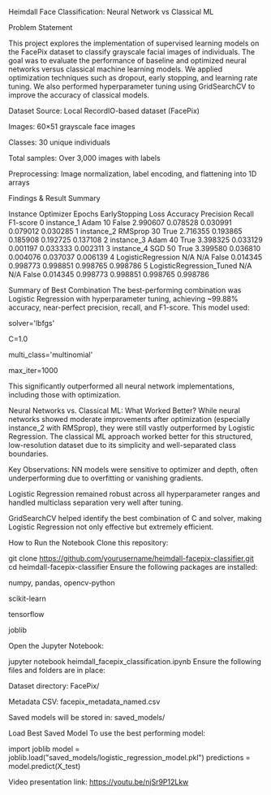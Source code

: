 Heimdall Face Classification: Neural Network vs Classical ML

Problem Statement

This project explores the implementation of supervised learning models on the FacePix dataset to classify grayscale facial images of individuals.
The goal was to evaluate the performance of baseline and optimized neural networks versus classical machine learning models.
We applied optimization techniques such as dropout, early stopping, and learning rate tuning.
We also performed hyperparameter tuning using GridSearchCV to improve the accuracy of classical models.

Dataset
Source: Local RecordIO-based dataset (FacePix)

Images: 60×51 grayscale face images

Classes: 30 unique individuals

Total samples: Over 3,000 images with labels

Preprocessing: Image normalization, label encoding, and flattening into 1D arrays

Findings & Result Summary


Instance	    Optimizer         	Epochs	    EarlyStopping	     Loss	    Accuracy	     Precision	      Recall	          F1-score
  0	       instance_1	          Adam	10	       False        2.990607    0.078528	     0.030991	       0.079012           0.030285
  1  	     instance_2   	   RMSprop	30	       True	        2.716355	  0.193865	     0.185908	       0.192725           0.137108
  2	       instance_3	          Adam	40	       True	        3.398325	  0.033129	     0.001197        0.033333           0.002311
  3        instance_4           	SGD	50	       True	        3.399580	  0.036810	     0.004076	       0.037037           0.006139
  4	    LogisticRegression	     N/A	N/A	       False	      0.014345	  0.998773	     0.998851	       0.998765           0.998786
  5	    LogisticRegression_Tuned	N/A	N/A	       False	      0.014345	  0.998773	     0.998851	       0.998765           0.998786





Summary of Best Combination
The best-performing combination was Logistic Regression with hyperparameter tuning, achieving ~99.88% accuracy, near-perfect precision, recall, and F1-score. This model used:

solver='lbfgs'

C=1.0

multi_class='multinomial'

max_iter=1000

This significantly outperformed all neural network implementations, including those with optimization.

Neural Networks vs. Classical ML: What Worked Better?
While neural networks showed moderate improvements after optimization (especially instance_2 with RMSprop), they were still vastly outperformed by Logistic Regression. The classical ML approach worked better for this structured, low-resolution dataset due to its simplicity and well-separated class boundaries.

Key Observations:
NN models were sensitive to optimizer and depth, often underperforming due to overfitting or vanishing gradients.

Logistic Regression remained robust across all hyperparameter ranges and handled multiclass separation very well after tuning.

GridSearchCV helped identify the best combination of C and solver, making Logistic Regression not only effective but extremely efficient.

How to Run the Notebook
Clone this repository:

git clone https://github.com/yourusername/heimdall-facepix-classifier.git
cd heimdall-facepix-classifier
Ensure the following packages are installed:

numpy, pandas, opencv-python

scikit-learn

tensorflow

joblib

Open the Jupyter Notebook:

jupyter notebook heimdall_facepix_classification.ipynb
Ensure the following files and folders are in place:

Dataset directory: FacePix/

Metadata CSV: facepix_metadata_named.csv

Saved models will be stored in: saved_models/




Load Best Saved Model
To use the best performing model:

import joblib
model = joblib.load("saved_models/logistic_regression_model.pkl")
predictions = model.predict(X_test)

Video presentation link: https://youtu.be/njSr9P12Lkw 
